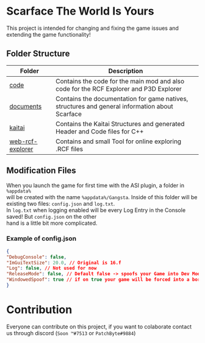 
# Scarface The World Is Yours
This project is intended for changing and fixing the game issues and extending the game functionality!

## Folder Structure
|  Folder | Description |
| - | - |
| [code](https://github.com/1h3a3x7/scarface/tree/main/code)  | Contains the code for the main mod and also code for the RCF Explorer and P3D Explorer |
| [documents](https://github.com/1h3a3x7/scarface/tree/main/documents) | Contains the documentation for game natives, structures and general information about Scarface |
| [kaitai](https://github.com/1h3a3x7/scarface/tree/main/kaitai) | Contains the Kaitai Structures and generated Header and Code files for C++ |
| [web-rcf-explorer](https://1h3a3x7.github.io/scarface/web-rcf-explorer/ui.html)  | Contains and small Tool for online exploring .RCF files |

## Modification Files
When you launch the game for first time with the ASI plugin, a folder in `%appdata%` <br> will be created with the name `%appdata%/Gangsta`. Inside of this folder will be existing two files: `config.json` and `log.txt`. <br>In `log.txt` when logging enabled will be every Log Entry in the Console saved! But `config.json` on the other<br>hand is a little bit more complicated.<br>
### Example of config.json
 ```json
 {
"DebugConsole": false,
"ImGuiTextSize": 20.0, // Original is 16.f
"Log": false, // Not used for now
"ReleaseMode": false, // Default false -> spoofs your Game into Dev Mode
"WindowedSpoof": true // if on true your game will be forced into a borderless window mode!
}
```

# Contribution
Everyone can contribute on this project, if you want to colaborate contact us through discord (`Soon ™#7513` or `PatchByte#9884`)
